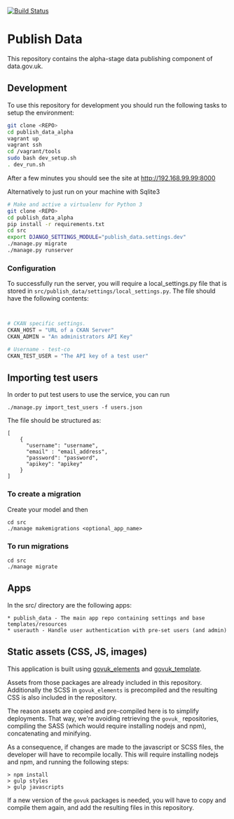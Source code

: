 [![Build Status](https://travis-ci.org/datagovuk/publish_data_alpha.svg)](https://travis-ci.org/datagovuk/publish_data_alpha)


# Publish Data

This repository contains the alpha-stage data publishing component of data.gov.uk.

## Development

To use this repository for development you should run the following tasks to setup the environment:

```bash
git clone <REPO>
cd publish_data_alpha
vagrant up
vagrant ssh
cd /vagrant/tools
sudo bash dev_setup.sh
. dev_run.sh
```

After a few minutes you should see the site at http://192.168.99.99:8000

Alternatively to just run on your machine with Sqlite3

``` bash
# Make and active a virtualenv for Python 3
git clone <REPO>
cd publish_data_alpha
pip install -r requirements.txt
cd src
export DJANGO_SETTINGS_MODULE="publish_data.settings.dev"
./manage.py migrate
./manage.py runserver
```

### Configuration

To successfully run the server, you will require a local_settings.py file that is stored in ```src/publish_data/settings/local_settings.py```.  The file should have the following contents:

```python


# CKAN specific settings.
CKAN_HOST = "URL of a CKAN Server"
CKAN_ADMIN = "An administrators API Key"

# Username - test-co
CKAN_TEST_USER = "The API key of a test user"

```

## Importing test users

In order to put test users to use the service, you can run
```
./manage.py import_test_users -f users.json
```

The file should be structured as:
```
[
    {
      "username": "username",
      "email" : "email_address",
      "password": "password",
      "apikey": "apikey"
    }
]
```

### To create a migration

Create your model and then

```
cd src
./manage makemigrations <optional_app_name>
```

### To run migrations

```
cd src
./manage migrate
```


## Apps

In the src/ directory are the following apps:

    * publish_data - The main app repo containing settings and base templates/resources
    * userauth - Handle user authentication with pre-set users (and admin)


## Static assets (CSS, JS, images)

This application is built using [govuk_elements](https://github.com/alphagov/govuk_elements)
and [govuk_template](https://github.com/alphagov/govuk_template/).

Assets from those packages are already included in this repository.
Additionally the SCSS in `govuk_elements` is precompiled and the
resulting CSS is also included in the repository.

The reason assets are copied and pre-compiled here is to simplify
deployments.  That way, we're avoiding retrieving the `govuk_`
repositories, compiling the SASS (which would require installing
nodejs and npm), concatenating and minifying.

As a consequence, if changes are made to the javascript or SCSS files,
the developer will have to recompile locally. This will require
installing nodejs and npm, and running the following steps:

```
> npm install
> gulp styles
> gulp javascripts
```

If a new version of the `govuk` packages is needed, you will have to
copy and compile them again, and add the resulting files in this
repository.

